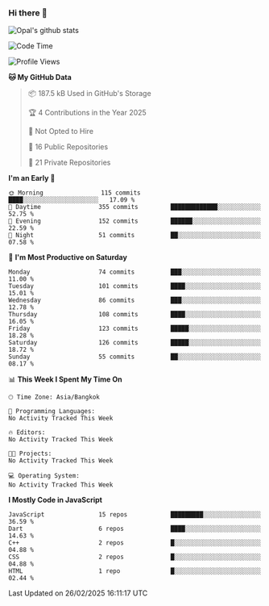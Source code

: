 ### Hi there 👋

![Opal's github stats](https://github-readme-stats.vercel.app/api?username=coolkidneversleep&count_private=true&show_icons=true&theme=radical)


<!--START_SECTION:waka-->
![Code Time](http://img.shields.io/badge/Code%20Time-64%20hrs%2038%20mins-blue)

![Profile Views](http://img.shields.io/badge/Profile%20Views-0-blue)

**🐱 My GitHub Data** 

> 📦 187.5 kB Used in GitHub's Storage 
 > 
> 🏆 4 Contributions in the Year 2025
 > 
> 🚫 Not Opted to Hire
 > 
> 📜 16 Public Repositories 
 > 
> 🔑 21 Private Repositories 
 > 
**I'm an Early 🐤** 

```text
🌞 Morning                115 commits         ████░░░░░░░░░░░░░░░░░░░░░   17.09 % 
🌆 Daytime                355 commits         █████████████░░░░░░░░░░░░   52.75 % 
🌃 Evening                152 commits         ██████░░░░░░░░░░░░░░░░░░░   22.59 % 
🌙 Night                  51 commits          ██░░░░░░░░░░░░░░░░░░░░░░░   07.58 % 
```
📅 **I'm Most Productive on Saturday** 

```text
Monday                   74 commits          ███░░░░░░░░░░░░░░░░░░░░░░   11.00 % 
Tuesday                  101 commits         ████░░░░░░░░░░░░░░░░░░░░░   15.01 % 
Wednesday                86 commits          ███░░░░░░░░░░░░░░░░░░░░░░   12.78 % 
Thursday                 108 commits         ████░░░░░░░░░░░░░░░░░░░░░   16.05 % 
Friday                   123 commits         █████░░░░░░░░░░░░░░░░░░░░   18.28 % 
Saturday                 126 commits         █████░░░░░░░░░░░░░░░░░░░░   18.72 % 
Sunday                   55 commits          ██░░░░░░░░░░░░░░░░░░░░░░░   08.17 % 
```


📊 **This Week I Spent My Time On** 

```text
🕑︎ Time Zone: Asia/Bangkok

💬 Programming Languages: 
No Activity Tracked This Week

🔥 Editors: 
No Activity Tracked This Week

🐱‍💻 Projects: 
No Activity Tracked This Week

💻 Operating System: 
No Activity Tracked This Week
```

**I Mostly Code in JavaScript** 

```text
JavaScript               15 repos            █████████░░░░░░░░░░░░░░░░   36.59 % 
Dart                     6 repos             ████░░░░░░░░░░░░░░░░░░░░░   14.63 % 
C++                      2 repos             █░░░░░░░░░░░░░░░░░░░░░░░░   04.88 % 
CSS                      2 repos             █░░░░░░░░░░░░░░░░░░░░░░░░   04.88 % 
HTML                     1 repo              █░░░░░░░░░░░░░░░░░░░░░░░░   02.44 % 
```




 Last Updated on 26/02/2025 16:11:17 UTC
<!--END_SECTION:waka-->
